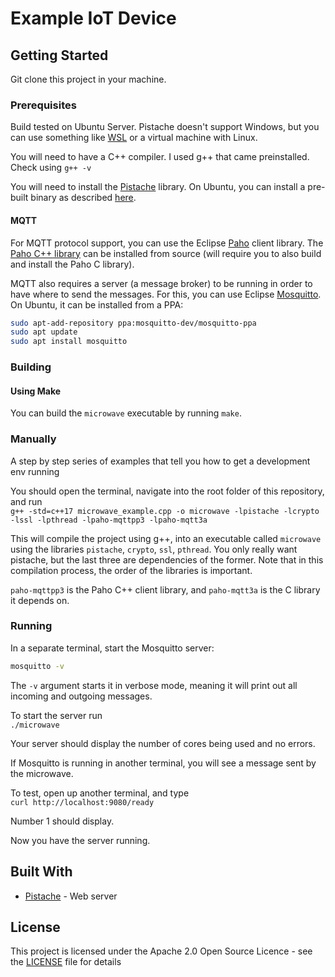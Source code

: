 # Example IoT Device

## Getting Started

Git clone this project in your machine.

### Prerequisites

Build tested on Ubuntu Server. Pistache doesn't support Windows, but you can use something like [WSL](https://docs.microsoft.com/en-us/windows/wsl/install-win10) or a virtual machine with Linux.

You will need to have a C++ compiler. I used g++ that came preinstalled. Check using `g++ -v`

You will need to install the [Pistache](https://github.com/pistacheio/pistache) library.
On Ubuntu, you can install a pre-built binary as described [here](http://pistache.io/docs/#installing-pistache).

#### MQTT

For MQTT protocol support, you can use the Eclipse [Paho](https://www.eclipse.org/paho) client library. The [Paho C++ library](https://github.com/eclipse/paho.mqtt.cpp#unix-and-linux) can be installed from source (will require you to also build and install the Paho C library).

MQTT also requires a server (a message broker) to be running in order to have where to send the messages. For this, you can use Eclipse [Mosquitto](https://mosquitto.org/). On Ubuntu, it can be installed from a PPA:

```sh
sudo apt-add-repository ppa:mosquitto-dev/mosquitto-ppa
sudo apt update
sudo apt install mosquitto
```

### Building

#### Using Make

You can build the `microwave` executable by running `make`.

### Manually

A step by step series of examples that tell you how to get a development env running

You should open the terminal, navigate into the root folder of this repository, and run\
`g++ -std=c++17 microwave_example.cpp -o microwave -lpistache -lcrypto -lssl -lpthread -lpaho-mqttpp3 -lpaho-mqtt3a`

This will compile the project using g++, into an executable called `microwave` using the libraries `pistache`, `crypto`, `ssl`, `pthread`. You only really want pistache, but the last three are dependencies of the former.
Note that in this compilation process, the order of the libraries is important.

`paho-mqttpp3` is the Paho C++ client library, and `paho-mqtt3a` is the C library it depends on.

### Running

In a separate terminal, start the Mosquitto server:

```sh
mosquitto -v
```

The `-v` argument starts it in verbose mode, meaning it will print out all incoming and outgoing messages.

To start the server run\
`./microwave`

Your server should display the number of cores being used and no errors.

If Mosquitto is running in another terminal, you will see a message sent by the microwave.

To test, open up another terminal, and type\
`curl http://localhost:9080/ready`

Number 1 should display.

Now you have the server running.


## Built With

* [Pistache](https://github.com/pistacheio/pistache) - Web server

## License

This project is licensed under the Apache 2.0 Open Source Licence - see the [LICENSE](LICENSE) file for details
